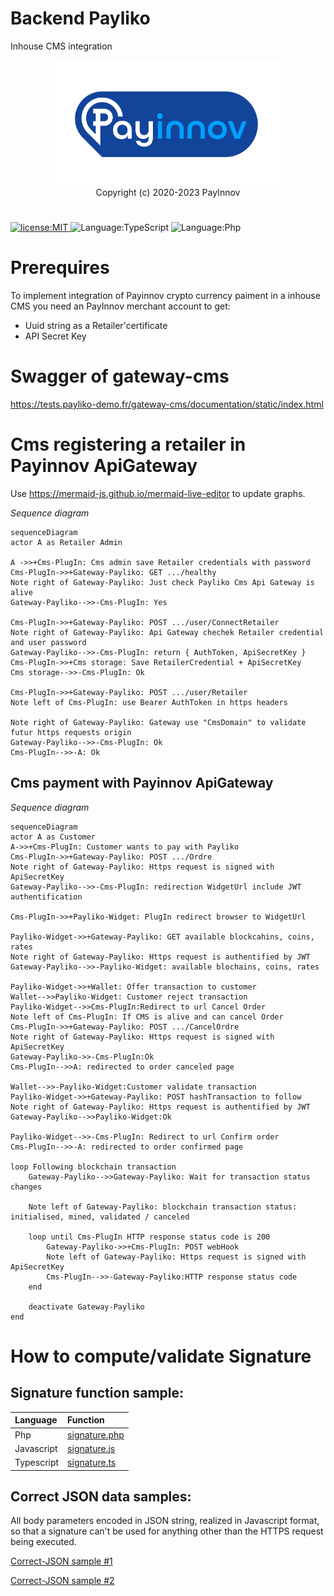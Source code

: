 # Backend Payliko
Inhouse CMS integration

<p align="center">
<img
    alt="PayInnov"
    src="./assets/logo.svg"
    height="200"
/><br>
Copyright (c) 2020-2023 PayInnov
</p>

#

<p>
  <a href="./LICENSE">
      <img
        alt="license:MIT"
        src="https://img.shields.io/badge/License-MIT-blue"
      />
  </a>
  <img
      alt="Language:TypeScript"
      src="https://img.shields.io/badge/Language-TypeScript-purple"
  />
  <img
      alt="Language:Php"
      src="https://img.shields.io/badge/Language-PHP-purple"
  />
</p>
</p>

# Prerequires

To implement integration of Payinnov crypto currency paiment in a inhouse CMS you need an PayInnov merchant account to get:
 - Uuid string as a Retailer'certificate
 - API Secret Key

 # Swagger of gateway-cms

 https://tests.payliko-demo.fr/gateway-cms/documentation/static/index.html

 # Cms registering a retailer in Payinnov ApiGateway

Use https://mermaid-js.github.io/mermaid-live-editor to update graphs.

*Sequence diagram*

```mermaid
sequenceDiagram
actor A as Retailer Admin

A ->>+Cms-PlugIn: Cms admin save Retailer credentials with password
Cms-PlugIn->>+Gateway-Payliko: GET .../healthy
Note right of Gateway-Payliko: Just check Payliko Cms Api Gateway is alive
Gateway-Payliko-->>-Cms-PlugIn: Yes

Cms-PlugIn->>+Gateway-Payliko: POST .../user/ConnectRetailer
Note right of Gateway-Payliko: Api Gateway chechek Retailer credential and user password
Gateway-Payliko-->>-Cms-PlugIn: return { AuthToken, ApiSecretKey }
Cms-PlugIn->>+Cms storage: Save RetailerCredential + ApiSecretKey
Cms storage-->>-Cms-PlugIn: Ok

Cms-PlugIn->>+Gateway-Payliko: POST .../user/Retailer
Note left of Cms-PlugIn: use Bearer AuthToken in https headers

Note right of Gateway-Payliko: Gateway use "CmsDomain" to validate futur https requests origin
Gateway-Payliko-->>-Cms-PlugIn: Ok
Cms-PlugIn-->>-A: Ok
```
## Cms payment with Payinnov ApiGateway

*Sequence diagram*

```mermaid
sequenceDiagram
actor A as Customer
A->>+Cms-PlugIn: Customer wants to pay with Payliko 
Cms-PlugIn->>+Gateway-Payliko: POST .../Ordre
Note right of Gateway-Payliko: Https request is signed with ApiSecretKey
Gateway-Payliko-->>-Cms-PlugIn: redirection WidgetUrl include JWT authentification

Cms-PlugIn->>+Payliko-Widget: PlugIn redirect browser to WidgetUrl 

Payliko-Widget->>+Gateway-Payliko: GET available blockcahins, coins, rates
Note right of Gateway-Payliko: Https request is authentified by JWT
Gateway-Payliko-->>-Payliko-Widget: available blochains, coins, rates

Payliko-Widget->>+Wallet: Offer transaction to customer
Wallet-->>Payliko-Widget: Customer reject transaction
Payliko-Widget-->>Cms-PlugIn:Redirect to url Cancel Order
Note left of Cms-PlugIn: If CMS is alive and can cancel Order
Cms-PlugIn->>+Gateway-Payliko: POST .../CancelOrdre
Note right of Gateway-Payliko: Https request is signed with ApiSecretKey
Gateway-Payliko->>-Cms-PlugIn:Ok
Cms-PlugIn-->>A: redirected to order canceled page

Wallet-->>-Payliko-Widget:Customer validate transaction
Payliko-Widget->>+Gateway-Payliko: POST hashTransaction to follow
Note right of Gateway-Payliko: Https request is authentified by JWT
Gateway-Payliko-->>Payliko-Widget:Ok

Payliko-Widget-->>-Cms-PlugIn: Redirect to url Confirm order
Cms-PlugIn-->>-A: redirected to order confirmed page

loop Following blockchain transaction
    Gateway-Payliko-->>Gateway-Payliko: Wait for transaction status changes

    Note left of Gateway-Payliko: blockchain transaction status: initialised, mined, validated / canceled

    loop until Cms-PlugIn HTTP response status code is 200
        Gateway-Payliko->>+Cms-PlugIn: POST webHook
        Note left of Gateway-Payliko: Https request is signed with ApiSecretKey
        Cms-PlugIn-->>-Gateway-Payliko:HTTP response status code
    end

    deactivate Gateway-Payliko
end
```

# How to compute/validate Signature

## Signature function sample:

| Language | Function |
| :------- | :------ |
| Php | <a href="./src/Php/signature.php"> signature.php</a> |
| Javascript | <a href="./src/Js/signature.js"> signature.js</a> |
| Typescript | <a href="./src/Ts/signature.ts"> signature.ts</a> |

## Correct JSON data samples:

All body parameters encoded in JSON string, realized in Javascript format, so that a signature can't be used for anything other than the HTTPS request being executed.

<a href="./data/correct-JSON.stringify-1.json">Correct-JSON sample #1</a>

<a href="./data/correct-JSON.stringify-2.json">Correct-JSON sample #2</a> 
